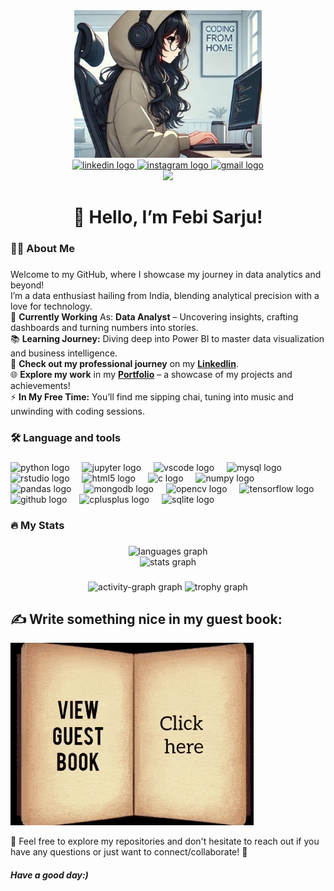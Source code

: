 <div align="center">
  <img src="https://github.com/febisarju/febisarju.github.io/blob/main/images/coder.jpg" /></div>


<div align="center">
  <a href="https://www.linkedin.com/in/febi-sarju/" target="_blank">
    <img src="https://img.shields.io/static/v1?message=LinkedIn&logo=linkedin&label=&color=0077B5&logoColor=white&labelColor=&style=for-the-badge" height="25" alt="linkedin logo"  />
  </a>
  <a href="https://www.instagram.com/febi.sarju/" target="_blank">
    <img src="https://img.shields.io/static/v1?message=Instagram&logo=instagram&label=&color=E4405F&logoColor=white&labelColor=&style=for-the-badge" height="25" alt="instagram logo"  />
  </a>
  <a href="mailto:febi.sarju@gmail.com">
    <img src="https://img.shields.io/static/v1?message=Gmail&logo=gmail&label=&color=D14836&logoColor=white&labelColor=&style=for-the-badge" height="25" alt="gmail logo"  />
  </a>
</div>



<div align="center">
  <img src="https://visitor-badge.laobi.icu/badge?page_id=febisarju.febisarju&"  />
</div>

###

<h1 align="center">👋 Hello, I’m Febi Sarju!</h1>

###

<h3 align="left">👩‍💻  About Me</h3>

###

Welcome to my GitHub, where I showcase my journey in data analytics and beyond!   
I’m a data enthusiast hailing from India, blending analytical precision with a love for technology.   
🔭 **Currently Working** As: **Data Analyst** – Uncovering insights, crafting dashboards and turning numbers into stories.   
📚 **Learning Journey:** Diving deep into Power BI to master data visualization and business intelligence.   
💼 **Check out my professional journey** on my **[Linkedlin](https://www.linkedin.com/in/febi-sarju/)**.   
🌐 **Explore my work** in my **[Portfolio](https://febisarju.github.io/)** – a showcase of my projects and achievements!   
⚡ **In My Free Time:** You’ll find me sipping chai, tuning into music and unwinding with coding sessions.   

###

<h3 align="left">🛠 Language and tools</h3>

###

<div align="left">
  <img src="https://cdn.jsdelivr.net/gh/devicons/devicon/icons/python/python-original.svg" height="40" alt="python logo"  />
  <img width="12" />
  <img src="https://cdn.jsdelivr.net/gh/devicons/devicon/icons/jupyter/jupyter-original.svg" height="40" alt="jupyter logo"  />
  <img width="12" />
  <img src="https://cdn.jsdelivr.net/gh/devicons/devicon/icons/vscode/vscode-original.svg" height="40" alt="vscode logo"  />
  <img width="12" />
  <img src="https://cdn.jsdelivr.net/gh/devicons/devicon/icons/mysql/mysql-original.svg" height="40" alt="mysql logo"  />
  <img width="12" />
  <img src="https://cdn.jsdelivr.net/gh/devicons/devicon/icons/rstudio/rstudio-original.svg" height="40" alt="rstudio logo"  />
  <img width="12" />
  <img src="https://cdn.jsdelivr.net/gh/devicons/devicon/icons/html5/html5-original.svg" height="40" alt="html5 logo"  />
  <img width="12" />
  <img src="https://cdn.jsdelivr.net/gh/devicons/devicon/icons/c/c-original.svg" height="40" alt="c logo"  />
  <img width="12" />
  <img src="https://cdn.jsdelivr.net/gh/devicons/devicon/icons/numpy/numpy-original.svg" height="40" alt="numpy logo"  />
  <img width="12" />
  <img src="https://cdn.jsdelivr.net/gh/devicons/devicon/icons/pandas/pandas-original.svg" height="40" alt="pandas logo"  />
  <img width="12" />
  <img src="https://cdn.jsdelivr.net/gh/devicons/devicon/icons/mongodb/mongodb-original.svg" height="40" alt="mongodb logo"  />
  <img width="12" />
  <img src="https://cdn.jsdelivr.net/gh/devicons/devicon/icons/opencv/opencv-original.svg" height="40" alt="opencv logo"  />
  <img width="12" />
  <img src="https://cdn.jsdelivr.net/gh/devicons/devicon/icons/tensorflow/tensorflow-original.svg" height="40" alt="tensorflow logo"  />
  <img width="12" />
  <img src="https://skillicons.dev/icons?i=github" height="40" alt="github logo"  />
  <img width="12" />
  <img src="https://cdn.jsdelivr.net/gh/devicons/devicon/icons/cplusplus/cplusplus-original.svg" height="40" alt="cplusplus logo"  />
  <img width="12" />
  <img src="https://cdn.simpleicons.org/sqlite/003B57" height="40" alt="sqlite logo"  />
</div>

###

<h3 align="left">🔥   My Stats </h3>

###

<div align="center">
  <img src="https://github-readme-stats.vercel.app/api/top-langs?username=febisarju&locale=en&hide_title=false&layout=compact&card_width=320&langs_count=10&theme=dracula&hide_border=false&order=2" height="175" alt="languages graph"  />   <br>
  <img src="https://github-readme-stats.vercel.app/api?username=febisarju&hide_title=false&hide_rank=true&show_icons=true&include_all_commits=true&count_private=true&disable_animations=false&theme=dracula&locale=en&hide_border=false&order=1" height="236" alt="stats graph"  />
</div>

###

<div align="center">
  <img src="https://github-readme-activity-graph.vercel.app/graph?username=febisarju&radius=16&theme=react&area=true&order=5" height="300" alt="activity-graph graph"  />
  <img src="https://github-profile-trophy.vercel.app?username=febisarju&theme=dracula&column=-1&row=1&margin-w=8&margin-h=8&no-bg=false&no-frame=false&order=4" height="150" alt="trophy graph"  />
</div>

## ✍️ Write something nice in my guest book:

[![Guest Book](https://github.com/febisarju/febisarju.github.io/blob/main/images/book.gif)](https://github.com/febisarju/febisarju/issues/new?assignees=&labels=guestbook&template=guestbook-entry.md&title=New+Guest+Book+Entry)

🌟 Feel free to explore my repositories and don't hesitate to reach out if you have any questions or just want to connect/collaborate! 🚀   
##### Have a good day:)









